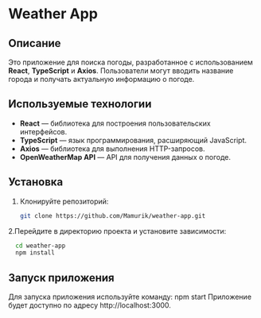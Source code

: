 # Weather App

## Описание

Это приложение для поиска погоды, разработанное с использованием **React**, **TypeScript** и **Axios**. Пользователи могут вводить название города и получать актуальную информацию о погоде.

## Используемые технологии

- **React** — библиотека для построения пользовательских интерфейсов.
- **TypeScript** — язык программирования, расширяющий JavaScript.
- **Axios** — библиотека для выполнения HTTP-запросов.
- **OpenWeatherMap API** — API для получения данных о погоде.

## Установка

1. Клонируйте репозиторий:

   ```bash
   git clone https://github.com/Mamurik/weather-app.git
    ```
2.Перейдите в директорию проекта и установите зависимости:
 ```bash
   cd weather-app
   npm install
 ```
## Запуск приложения
Для запуска приложения используйте команду:
  npm start
Приложение будет доступно по адресу http://localhost:3000.
